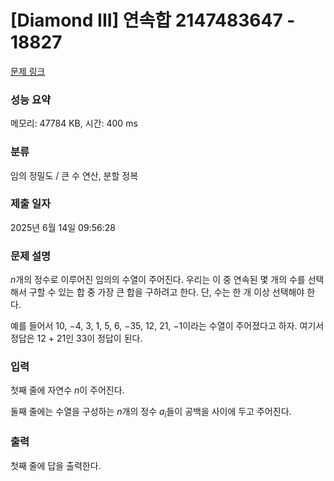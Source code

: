 # [Diamond III] 연속합 2147483647 - 18827 

[문제 링크](https://www.acmicpc.net/problem/18827) 

### 성능 요약

메모리: 47784 KB, 시간: 400 ms

### 분류

임의 정밀도 / 큰 수 연산, 분할 정복

### 제출 일자

2025년 6월 14일 09:56:28

### 문제 설명

<p><em>n</em>개의 정수로 이루어진 임의의 수열이 주어진다. 우리는 이 중 연속된 몇 개의 수를 선택해서 구할 수 있는 합 중 가장 큰 합을 구하려고 한다. 단, 수는 한 개 이상 선택해야 한다.</p>

<p>예를 들어서 10, −4, 3, 1, 5, 6, −35, 12, 21, −1이라는 수열이 주어졌다고 하자. 여기서 정답은 12 + 21인 33이 정답이 된다.</p>

### 입력 

 <p>첫째 줄에 자연수 <em>n</em>이 주어진다.</p>

<p>둘째 줄에는 수열을 구성하는 <em>n</em>개의 정수 <em>a<sub>i</sub></em>들이 공백을 사이에 두고 주어진다.</p>

### 출력 

 <p>첫째 줄에 답을 출력한다.</p>

